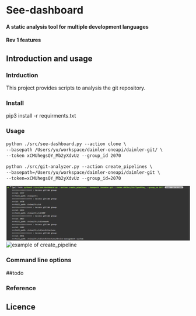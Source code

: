 # See-dashboard
#### A static analysis tool for multiple development languages
#### Rev 1 features
## Introduction and usage
### Intrduction
This project provides scripts to analysis the git repository.
### Install
pip3 install -r requirments.txt
### Usage
```
python ./src/see-dashboard.py --action clone \
--basepath /Users/yu/workspace/daimler-oneapi/daimler-git/ \
--token xCMUhegsQY_Mb2yXdvUz --group_id 2070
```
```
python ./src/git-analyzer.py --action create_pipelines \
--basepath=/Users/yu/workspace/daimler-oneapi/daimler-git \
--token=xCMUhegsQY_Mb2yXdvUz --group_id=2070

```
![example of clone](https://github.com/gaopgx/see-dashboard/blob/master/example-of-usage-clone.PNG?raw=true)
![example of create_pipeline]()

### Command line options
##todo
### Reference

## Licence

